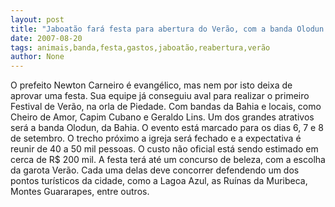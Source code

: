 ```yaml
---
layout: post
title: "Jaboatão fará festa para abertura do Verão, com a banda Olodun e gastos de mais de R$ 200 mil"
date: 2007-08-20
tags: animais,banda,festa,gastos,jaboatão,reabertura,verão
author: None
---
```

O prefeito Newton Carneiro &eacute; evang&eacute;lico, mas nem por isto deixa de aprovar uma festa.
Sua equipe j&aacute; conseguiu aval para realizar o primeiro Festival de Ver&atilde;o, na orla de Piedade. Com bandas da Bahia e locais, como Cheiro de Amor, Capim Cubano e Geraldo Lins.
Um dos grandes atrativos ser&aacute; a banda Olodun, da Bahia.
O evento est&aacute; marcado para os dias 6, 7 e 8 de setembro.
O trecho pr&oacute;ximo a igreja ser&aacute; fechado e a expectativa &eacute; reunir de 40 a 50 mil pessoas. O custo n&atilde;o oficial est&aacute; sendo estimado em cerca de R$ 200 mil.
A festa ter&aacute; at&eacute; um concurso de beleza, com a escolha da garota Ver&atilde;o. Cada uma delas deve concorrer defendendo um dos pontos tur&iacute;sticos da cidade, como a Lagoa Azul, as Ru&iacute;nas da Muribeca, Montes Guararapes, entre outros. 